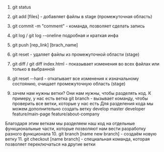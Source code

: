 1. git status
2. git add [files] - добавляет файлы в stage (промежуточная область)
3. git commit -m "comment" - команда, позволяет сделать запись
4. git log / git log --oneline подробная и краткая инфа
5. git push [rep_link] [brach_name]
6. git reset - удаляет файлы из промежуточной области (stage)
7. git diff / git diff index.html - показывает изменения во всех файлах или только в выбранной
8. git reset --hard - откатывает все изменения к изначальному состоянию, очищает промежуточную область (stage)

9. зачем нам нужны ветки? Они нам нужны, чтобы разделять код. К примеру, у нас есть ветка
git branch - вызывает команду, чтобы проверить все ветки, которые у нас есть
Для разделения кода мы можем дополнительно создать ветку develop
master
developer
feature/main-page
feature/about-company

Благодаря этим веткам мы разделяем наш код на отдельные функциональные части, которые позволяют нам вести разработку разного функционала
10. git branch [name new branch] - создаём новую ветку
11. git checkout [name branch] - специальная команда, которая позволяет переключаться на другие ветки